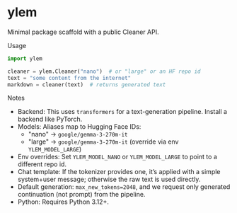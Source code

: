 # ylem

Minimal package scaffold with a public Cleaner API.

Usage

```python
import ylem

cleaner = ylem.Cleaner("nano")  # or "large" or an HF repo id
text = "some content from the internet"
markdown = cleaner(text)  # returns generated text
```

Notes
- Backend: This uses `transformers` for a text-generation pipeline. Install a backend like PyTorch.
- Models: Aliases map to Hugging Face IDs:
  - "nano" -> `google/gemma-3-270m-it`
  - "large" -> `google/gemma-3-270m-it` (override via env `YLEM_MODEL_LARGE`)
- Env overrides: Set `YLEM_MODEL_NANO` or `YLEM_MODEL_LARGE` to point to a different repo id.
- Chat template: If the tokenizer provides one, it’s applied with a simple system+user message; otherwise the raw text is used directly.
- Default generation: `max_new_tokens=2048`, and we request only generated continuation (not prompt) from the pipeline.
- Python: Requires Python 3.12+.
